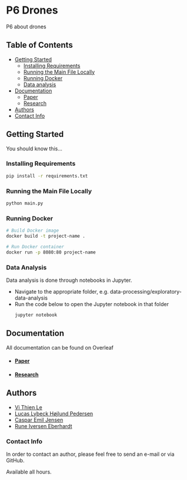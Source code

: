 # P6 Drones

P6 about drones

## Table of Contents

- [Getting Started](#getting-started)
  - [Installing Requirements](#installing-requirements)
  - [Running the Main File Locally](#running-the-main-file-locally)
  - [Running Docker](#running-docker)
  - [Data analysis](#data-analysis)
- [Documentation](#documentation)
  - [Paper](#paper)
  - [Research](#research)
- [Authors](#authors)
- [Contact Info](#contact-info)

## Getting Started

You should know this...

### Installing Requirements
```bash
pip install -r requirements.txt
```

### Running the Main File Locally

```bash
python main.py
```

### Running Docker
```bash
# Build Docker image
docker build -t project-name .

# Run Docker container
docker run -p 8080:80 project-name
```

### Data Analysis
Data analysis is done through notebooks in Jupyter. 
- Navigate to the appropriate folder, e.g. data-processing/exploratory-data-analysis
- Run the code below to open the Jupyter notebook in that folder
  ```bash
  jupyter notebook
  ```
## Documentation
All documentation can be found on Overleaf
-  #### [Paper](https://www.overleaf.com/project/65d3166bc47ab28de79ca37d)

-  #### [Research](https://www.overleaf.com/project/65c9cd0cdbfa0b1ade01e2f9)
 

## Authors

- [Vi Thien Le](https://github.com/Vi1999)
- [Lucas Lybeck Højlund Pedersen](https://github.com/Pedersen2001)
- [Caspar Emil Jensen](https://github.com/casparemiljensen)
- [Rune Iversen Eberhardt](https://github.com/denBruneBarone)



### Contact Info
In order to contact an author, please feel free to send an e-mail or via GitHub.

Available all hours.